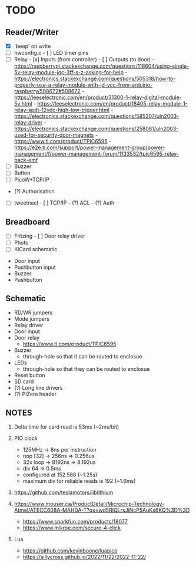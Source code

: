 # TODO

## Reader/Writer
- [x] 'beep' on write
- [ ] hwconfig.c
      - [ ] LED timer pins
- [ ] Relay
      - [x] Inputs (from controller)
      - [ ] Outputs (to door)
            - https://raspberrypi.stackexchange.com/questions/118604/using-single-5v-relay-module-jqc-3ff-s-z-asking-for-help
            - https://electronics.stackexchange.com/questions/505318/how-to-properly-use-a-relay-module-with-jd-vcc-from-arduino-raspberry/508672#508672
            - https://leeselectronic.com/en/product/31300-1-relay-digital-module-5v.html
            - https://leeselectronic.com/en/product/18405-relay-module-1-relay-spdt-12vdc-high-low-trigger.html
            - https://electronics.stackexchange.com/questions/585207/uln2003-relay-driver
            - https://electronics.stackexchange.com/questions/258081/uln2003-used-for-security-door-magnets
            - https://www.ti.com/product/TPIC6595
            - https://e2e.ti.com/support/power-management-group/power-management/f/power-management-forum/1133532/tpic6595-relay-back-emf
- [ ] Buzzer
- [ ] Button
- [ ] PicoW+TCP/IP
- (?) Authorisation
- [ ] tweetnacl
      - [ ] TCP/IP
      - (?) ACL
      - (?) Auth

## Breadboard 
- [ ] Fritzing
      - [ ] Door relay driver
- [ ] Photo
- [ ] KiCard schematic
- Door input
- Pushbutton input
- Buzzer
- Pushbutton

## Schematic
- RD/WR jumpers
- Mode jumpers
- Relay driver
- Door input
- Door relay
  - https://www.ti.com/product/TPIC6595
- Buzzer
  - through-hole so that it can be routed to enclosue
- LEDs 
  - through-hole so that they can be routed to enclosue
- Reset button
- SD card
- (?) Long line drivers
- (?) PiZero header

## NOTES

1. Delta time for card read is 53ms (~2ms/bit)
2. PIO clock 
   - 125MHz   -> 8ns per instruction
   - nop [32] -> 256ns  => 0.256us
   - 32x loop -> 8192ns => 8.192us
   - div 64 => 0.5ms
   - configured at 152.588 (~1.25s)
   - maximum div for reliable reads is 192 (~1.6ms)

3. https://github.com/teslamotors/liblithium
4. https://www.mouser.ca/ProductDetail/Microchip-Technology-Atmel/ATECC608A-MAHDA-T?qs=wd5RIQLrsJiNcP5AuKx6KQ%3D%3D
   - https://www.sparkfun.com/products/18077
   - https://www.mikroe.com/secure-4-click
5. Lua
   - https://github.com/kevinboone/luapico
   - https://sillycross.github.io/2022/11/22/2022-11-22/
